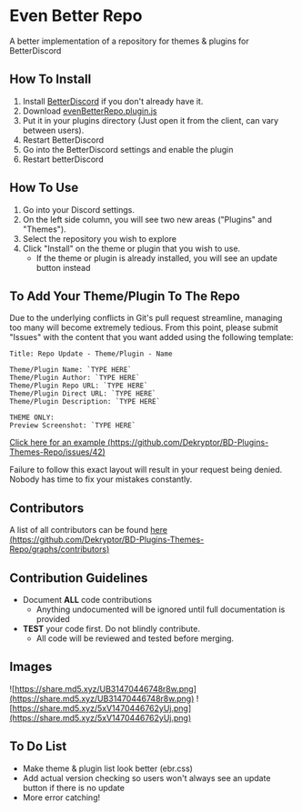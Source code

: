 # Even Better Repo
A better implementation of a repository for themes &amp; plugins for BetterDiscord

## How To Install
1. Install [BetterDiscord](https://betterdiscord.net/home/) if you don't already have it.
2. Download [evenBetterRepo.plugin.js](https://raw.githubusercontent.com/Dekryptor/BD-Plugins-Themes-Repo/master/evenBetterRepo.plugin.js)
3. Put it in your plugins directory (Just open it from the client, can vary between users).
4. Restart BetterDiscord
5. Go into the BetterDiscord settings and enable the plugin
6. Restart betterDiscord

## How To Use
1. Go into your Discord settings.
2. On the left side column, you will see two new areas ("Plugins" and "Themes").
3. Select the repository you wish to explore
4. Click "Install" on the theme or plugin that you wish to use.
    * If the theme or plugin is already installed, you will see an update button instead

## To Add Your Theme/Plugin To The Repo
Due to the underlying conflicts in Git's pull request streamline, managing too many will become extremely tedious.
From this point, please submit "Issues" with the content that you want added using the following template:
```
Title: Repo Update - Theme/Plugin - Name

Theme/Plugin Name: `TYPE HERE`
Theme/Plugin Author: `TYPE HERE`
Theme/Plugin Repo URL: `TYPE HERE`
Theme/Plugin Direct URL: `TYPE HERE`
Theme/Plugin Description: `TYPE HERE`

THEME ONLY:
Preview Screenshot: `TYPE HERE`
```
[Click here for an example (https://github.com/Dekryptor/BD-Plugins-Themes-Repo/issues/42)](https://github.com/IRDeNial/BD-Even-Better-Repo/issues/42)

Failure to follow this exact layout will result in your request being denied.  Nobody has time to fix your mistakes constantly.

## Contributors
A list of all contributors can be found [here (https://github.com/Dekryptor/BD-Plugins-Themes-Repo/graphs/contributors)](https://github.com/IRDeNial/BD-Even-Better-Repo/graphs/contributors)

## Contribution Guidelines
* Document **ALL** code contributions
  * Anything undocumented will be ignored until full documentation is provided
* **TEST** your code first.  Do not blindly contribute.
  * All code will be reviewed and tested before merging.

## Images
![https://share.md5.xyz/UB31470446748r8w.png](https://share.md5.xyz/UB31470446748r8w.png)
![https://share.md5.xyz/5xV1470446762yUj.png](https://share.md5.xyz/5xV1470446762yUj.png)

## To Do List
* Make theme & plugin list look better (ebr.css)
* Add actual version checking so users won't always see an update button if there is no update
* More error catching!
